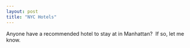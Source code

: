 ```yaml
---
layout: post
title: "NYC Hotels"
---
```


<p>Anyone have a recommended hotel to stay at in Manhattan?&nbsp; If so, let me know.&nbsp; </p> 
